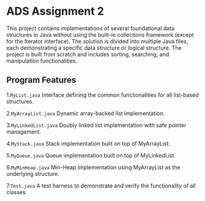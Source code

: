 # **ADS Assignment 2**
This project contains implementations of several foundational data structures in Java without using the built-in collections framework (except for the Iterator interface). The solution is divided into multiple Java files, each demonstrating a specific data structure or logical structure. The project is built from scratch and includes sorting, searching, and manipulation functionalities.
## **Program Features**

1.`MyList.java`	Interface defining the common functionalities for all list-based structures.

2.`MyArrayList.java`	Dynamic array-backed list implementation.

3.`MyLinkedList.java`	Doubly linked list implementation with safe pointer management.

4.`MyStack.java`	Stack implementation built on top of MyArrayList.

5.`MyQueue.java`	Queue implementation built on top of MyLinkedList.

6.`MyMinHeap.java`	Min-Heap implementation using MyArrayList as the underlying structure.

7.`Test.java`	A test harness to demonstrate and verify the functionality of all classes.
